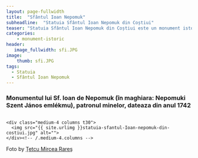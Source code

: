 ```yaml
---
layout: page-fullwidth
title:  "Sfântul Ioan Nepomuk"
subheadline:  "Statuia Sfântul Ioan Nepomuk din Coștiui"
teaser: "Statuia Sfântul Ioan Nepomuk din Coștiui este un monument istoric aflat pe teritoriul satului Coștiui comuna Rona de Sus."
categories:
    - monument-istoric
header:
   image_fullwidth: sfi.JPG 
image:
    thumb: sfi.JPG 
tags:
  - Statuia
  - Sfântul Ioan Nepomuk
---
```

### Monumentul lui Sf. Ioan de Nepomuk (în maghiara: Nepomuki Szent János emlékmu), patronul minelor, dateaza din anul 1742
<div class="row">
    <div class="medium-8 columns t30">
    <img src="{{ site.urlimg }}sfi.JPG" alt="">
    </div><!-- /.medium-8.columns -->

    <div class="medium-4 columns t30">
      <img src="{{ site.urlimg }}statuia-sfantul-Ioan-nepomuk-din-costiui.jpg" alt="">
    </div><!-- /.medium-4.columns -->

</div><!-- /.row -->

Foto by [Ţetcu Mircea Rareş](https://commons.wikimedia.org/wiki/User:%C8%9Aetcu_Mircea_Rare%C8%99)
